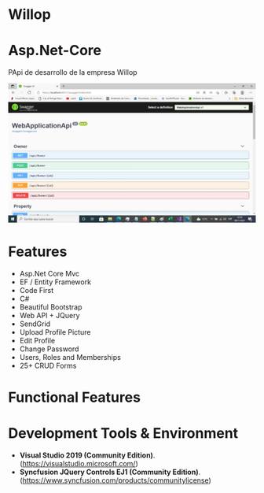 # Willop

# Asp.Net-Core
PApi de desarrollo de la empresa Willop


![inventory](https://github.com/choquidownn25/Willo/blob/main/WebApplicationApi/Utilitis/Imagen.jpg)



# Features

- Asp.Net Core Mvc
- EF / Entity Framework
- Code First
- C#
- Beautiful Bootstrap
- Web API + JQuery
- SendGrid
- Upload Profile Picture
- Edit Profile
- Change Password
- Users, Roles and Memberships
- 25+ CRUD Forms

# Functional Features


# Development Tools & Environment

- **Visual Studio 2019 (Community Edition)**. (https://visualstudio.microsoft.com/) 
- **Syncfusion JQuery Controls EJ1 (Community Edition)**. (https://www.syncfusion.com/products/communitylicense)



